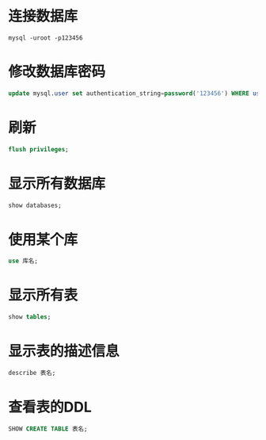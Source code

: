 # 连接数据库
```shell
mysql -uroot -p123456
```

# 修改数据库密码
```sql
update mysql.user set authentication_string=password('123456') WHERE user = 'root' AND host = 'localhost'
```

# 刷新
```sql
flush privileges;
```

# 显示所有数据库
```sql
show databases;
```
# 使用某个库
```sql
use 库名;
```

# 显示所有表
```sql
show tables;
```

# 显示表的描述信息
```sql
describe 表名;
```

# 查看表的DDL
```sql
SHOW CREATE TABLE 表名;
```
